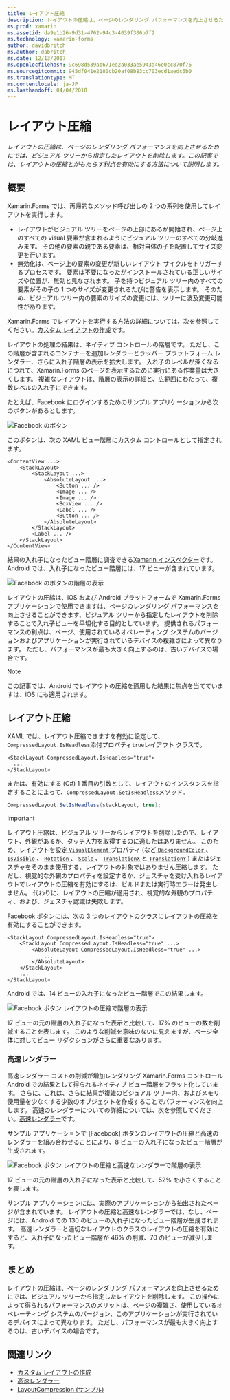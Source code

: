 ```yaml
---
title: レイアウト圧縮
description: レイアウトの圧縮は、ページのレンダリング パフォーマンスを向上させるためにでは、ビジュアル ツリーから指定したレイアウトを削除します。 この記事では、レイアウトの圧縮とがもたらす利点を有効にする方法について説明します。
ms.prod: xamarin
ms.assetid: da9e1b26-9d31-4762-94c3-4039f306b7f2
ms.technology: xamarin-forms
author: davidbritch
ms.author: dabritch
ms.date: 12/13/2017
ms.openlocfilehash: 9c698d539ab671ee2a033ae5943a46e0cc870f76
ms.sourcegitcommit: 945df041e2180cb20af08b83cc703ecd1aedc6b0
ms.translationtype: MT
ms.contentlocale: ja-JP
ms.lasthandoff: 04/04/2018
---
```

# <a name="layout-compression"></a>レイアウト圧縮

_レイアウトの圧縮は、ページのレンダリング パフォーマンスを向上させるためにでは、ビジュアル ツリーから指定したレイアウトを削除します。この記事では、レイアウトの圧縮とがもたらす利点を有効にする方法について説明します。_

## <a name="overview"></a>概要

Xamarin.Forms では、再帰的なメソッド呼び出しの 2 つの系列を使用してレイアウトを実行します。

- レイアウトがビジュアル ツリーをページの上部にあるが開始され、ページ上のすべての visual 要素が含まれるようにビジュアル ツリーのすべての分岐進みます。 その他の要素の親である要素は、相対自体の子を配置してサイズ変更を行います。
- 無効化は、ページ上の要素の変更が新しいレイアウト サイクルをトリガーするプロセスです。 要素は不要になったがインストールされている正しいサイズや位置が、無効と見なされます。 子を持つビジュアル ツリー内のすべての要素がその子の 1 つのサイズが変更されるたびに警告を表示します。 そのため、ビジュアル ツリー内の要素のサイズの変更には、ツリーに波及変更可能性があります。

Xamarin.Forms でレイアウトを実行する方法の詳細については、次を参照してください。[カスタム レイアウトの作成](~/xamarin-forms/user-interface/layouts/custom.md)です。

レイアウトの処理の結果は、ネイティブ コントロールの階層です。 ただし、この階層が含まれるコンテナーを追加レンダラーとラッパー プラットフォーム レンダラー、さらに入れ子階層の表示を拡大します。 入れ子のレベルが深くなるにつれて、Xamarin.Forms のページを表示するために実行にある作業量は大きくします。 複雑なレイアウトは、階層の表示の詳細と、広範囲にわたって、複数レベルの入れ子にできます。

たとえば、Facebook にログインするためのサンプル アプリケーションから次のボタンがあるとします。

![](layout-compression-images/facebook-button.png "Facebook のボタン")

このボタンは、次の XAML ビュー階層にカスタム コントロールとして指定されます。

```xaml
<ContentView ...>
    <StackLayout>
        <StackLayout ...>
            <AbsoluteLayout ...>
                <Button ... />    
                <Image ... />
                <Image ... />
                <BoxView ... />
                <Label ... />
                <Button ... />
            </AbsoluteLayout>
        </StackLayout>
        <Label ... />
    </StackLayout>    
</ContentView>
```

結果の入れ子になったビュー階層に調査できる[Xamarin インスペクター](~/tools/inspector/index.md)です。 Android では、入れ子になったビュー階層には、17 ビューが含まれています。

![](layout-compression-images/no-compression.png "Facebook のボタンの階層の表示")

レイアウトの圧縮は、iOS および Android プラットフォームで Xamarin.Forms アプリケーションで使用できますは、ページのレンダリング パフォーマンスを向上させることができます、ビジュアル ツリーから指定したレイアウトを削除することで入れ子ビューを平坦化する目的としています。 提供されるパフォーマンスの利点は、ページ、使用されているオペレーティング システムのバージョンおよびアプリケーションが実行されているデバイスの複雑さによって異なります。 ただし、パフォーマンスが最も大きく向上するのは、古いデバイスの場合です。

> [!NOTE]
> この記事では、Android でレイアウトの圧縮を適用した結果に焦点を当てていますは、iOS にも適用されます。

## <a name="layout-compression"></a>レイアウト圧縮

XAML では、レイアウト圧縮できますを有効に設定して、`CompressedLayout.IsHeadless`添付プロパティ`true`レイアウト クラスで。

```xaml
<StackLayout CompressedLayout.IsHeadless="true">
  ...
</StackLayout>   
```

または、有効にする (C#) 1 番目の引数として、レイアウトのインスタンスを指定することによって、`CompressedLayout.SetIsHeadless`メソッド。

```csharp
CompressedLayout.SetIsHeadless(stackLayout, true);
```

> [!IMPORTANT]
> レイアウト圧縮は、ビジュアル ツリーからレイアウトを削除したので、レイアウト、外観があるか、タッチ入力を取得するのに適したはありません。 このため、レイアウトを設定[ `VisualElement` ](https://developer.xamarin.com/api/type/Xamarin.Forms.VisualElement/)プロパティ (など[ `BackgroundColor` ](https://developer.xamarin.com/api/property/Xamarin.Forms.VisualElement.BackgroundColor/)、 [ `IsVisible` ](https://developer.xamarin.com/api/property/Xamarin.Forms.VisualElement.IsVisible/)、 [ `Rotation` ](https://developer.xamarin.com/api/property/Xamarin.Forms.VisualElement.Rotation/)、 [ `Scale` ](https://developer.xamarin.com/api/property/Xamarin.Forms.VisualElement.Scale/)、 [ `TranslationX` ](https://developer.xamarin.com/api/property/Xamarin.Forms.VisualElement.TranslationX/)と[ `TranslationY` ](https://developer.xamarin.com/api/property/Xamarin.Forms.VisualElement.TranslationY/)) またはジェスチャをそのまま使用する、レイアウトの対象ではありません圧縮します。 ただし、視覚的な外観のプロパティを設定するか、ジェスチャを受け入れるレイアウトでレイアウトの圧縮を有効にするは、ビルドまたは実行時エラーは発生しません。 代わりに、レイアウトの圧縮が適用され、視覚的な外観のプロパティ、および、ジェスチャ認識は失敗します。

Facebook ボタンには、次の 3 つのレイアウトのクラスにレイアウトの圧縮を有効にすることができます。

```xaml
<StackLayout CompressedLayout.IsHeadless="true">
    <StackLayout CompressedLayout.IsHeadless="true" ...>
        <AbsoluteLayout CompressedLayout.IsHeadless="true" ...>
            ...
        </AbsoluteLayout>
    </StackLayout>
    ...
</StackLayout>  
```

Android では、14 ビューの入れ子になったビュー階層でこの結果します。

![](layout-compression-images/layout-compression.png "Facebook ボタン レイアウトの圧縮で階層の表示")

17 ビューの元の階層の入れ子になった表示と比較して、17% のビューの数を削減することを表します。 このような削減を意味のないに見えますが、ページ全体に対してビュー リダクションがさらに重要なあります。

### <a name="fast-renderers"></a>高速レンダラー

高速レンダラー コストの削減が増加レンダリング Xamarin.Forms コントロール Android での結果として得られるネイティブ ビュー階層をフラット化しています。 さらに、これは、さらに結果が複雑のビジュアル ツリー内、およびメモリ使用量を少なくする少数のオブジェクトを作成することでパフォーマンスを向上します。 高速のレンダラーについての詳細については、次を参照してください。[高速レンダラー](~/xamarin-forms/internals/fast-renderers.md)です。

サンプル アプリケーションで [Facebook] ボタンのレイアウトの圧縮と高速のレンダラーを組み合わせることにより、8 ビューの入れ子になったビュー階層が生成されます。

![](layout-compression-images/layout-compression-with-fast-renderers.png "Facebook ボタン レイアウトの圧縮と高速なレンダラーで階層の表示")

17 ビューの元の階層の入れ子になった表示と比較して、52% を小さくすることを表します。

サンプル アプリケーションには、実際のアプリケーションから抽出されたページが含まれています。 レイアウトの圧縮と高速なレンダラーでは、なし、ページには、Android での 130 のビューの入れ子になったビュー階層が生成されます。 高速レンダラーと適切なレイアウトのクラスのレイアウトの圧縮を有効にすると、入れ子になったビュー階層が 46% の削減、70 のビューが減少します。

## <a name="summary"></a>まとめ

レイアウトの圧縮は、ページのレンダリング パフォーマンスを向上させるためにでは、ビジュアル ツリーから指定したレイアウトを削除します。 この操作によって得られるパフォーマンスのメリットは、ページの複雑さ、使用しているオペレーティング システムのバージョン、このアプリケーションが実行されているデバイスによって異なります。 ただし、パフォーマンスが最も大きく向上するのは、古いデバイスの場合です。


## <a name="related-links"></a>関連リンク

- [カスタム レイアウトの作成](~/xamarin-forms/user-interface/layouts/custom.md)
- [高速レンダラー](~/xamarin-forms/internals/fast-renderers.md)
- [LayoutCompression (サンプル)](https://developer.xamarin.com/samples/xamarin-forms/userinterface/layoutcompression/)
